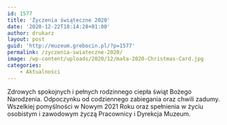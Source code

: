 ```yaml
---
id: 1577
title: 'Życzenia świąteczne 2020'
date: '2020-12-22T10:14:28+01:00'
author: drukarz
layout: post
guid: 'http://muzeum.grebocin.pl/?p=1577'
permalink: /zyczenia-swiateczne-2020/
image: /wp-content/uploads/2020/12/mała-2020-Christmas-Card.jpg
categories:
    - Aktualności
---
```


Zdrowych spokojnych i pełnych rodzinnego ciepła świąt Bożego Narodzenia. Odpoczynku od codziennego zabiegania oraz chwili zadumy. Wszelkiej pomyślności w Nowym 2021 Roku oraz spełnienia w życiu osobistym i zawodowym życzą Pracownicy i Dyrekcja Muzeum.